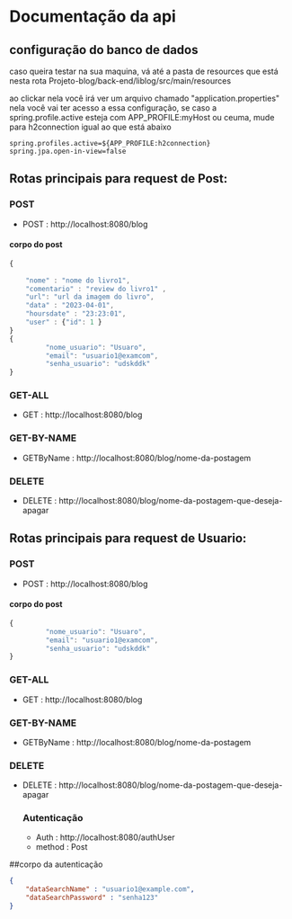 #  Documentação da api

## configuração do banco de dados

caso queira testar na sua maquina, vá até a pasta de resources que está nesta rota Projeto-blog/back-end/liblog/src/main/resources

ao clickar nela você irá ver um arquivo chamado "application.properties" nela você vai ter acesso a essa configuração, se caso a spring.profile.active esteja com APP_PROFILE:myHost ou ceuma, mude para h2connection
igual ao que está abaixo
```
spring.profiles.active=${APP_PROFILE:h2connection}
spring.jpa.open-in-view=false
```

## Rotas principais para request de Post:

### POST

* POST : http://localhost:8080/blog
  
#### corpo do post 

```javascript
{
 
    "nome" : "nome do livro1",
    "comentario" : "review do livro1" ,
    "url": "url da imagem do livro",
    "data" : "2023-04-01",
    "hoursdate" : "23:23:01",
    "user" : {"id": 1 }
}
{
         "nome_usuario": "Usuaro",
         "email": "usuario1@examcom",
         "senha_usuario": "udskddk"
}
```

### GET-ALL

* GET : http://localhost:8080/blog

### GET-BY-NAME 

* GETByName : http://localhost:8080/blog/nome-da-postagem

### DELETE

* DELETE : http://localhost:8080/blog/nome-da-postagem-que-deseja-apagar

## Rotas principais para request de Usuario:

### POST

* POST : http://localhost:8080/blog
  
#### corpo do post 

```javascript
{
         "nome_usuario": "Usuaro",
         "email": "usuario1@examcom",
         "senha_usuario": "udskddk"
}
```

### GET-ALL

* GET : http://localhost:8080/blog

### GET-BY-NAME 

* GETByName : http://localhost:8080/blog/nome-da-postagem

### DELETE

* DELETE : http://localhost:8080/blog/nome-da-postagem-que-deseja-apagar




  ### Autenticação

  * Auth : http://localhost:8080/authUser
  * method : Post
 
##corpo da autenticação
```json
{
    "dataSearchName" : "usuario1@example.com",
    "dataSearchPassword" : "senha123"
}
```
  





